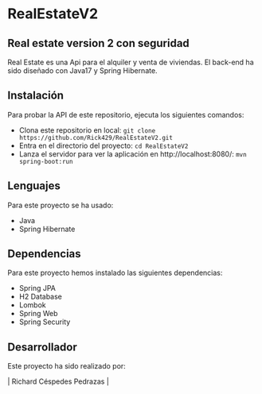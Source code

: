 # RealEstateV2
## Real estate version 2 con seguridad

Real Estate es una Api para el alquiler y venta de viviendas.
El back-end ha sido diseñado con Java17 y Spring Hibernate.

## Instalación

Para probar la API de este repositorio, ejecuta los siguientes comandos:
- Clona este repositorio en local:
  ``` git clone https://github.com/Rick429/RealEstateV2.git ```
- Entra en el directorio del proyecto:
  ``` cd RealEstateV2 ```
- Lanza el servidor para ver la aplicación en http://localhost:8080/:
``` mvn spring-boot:run ```

## Lenguajes

Para este proyecto se ha usado:
- Java
- Spring Hibernate

## Dependencias

Para este proyecto hemos instalado las siguientes dependencias:
- Spring JPA
- H2 Database
- Lombok
- Spring Web
- Spring Security

## Desarrollador

Este proyecto ha sido realizado por:

| Richard Céspedes Pedrazas |

